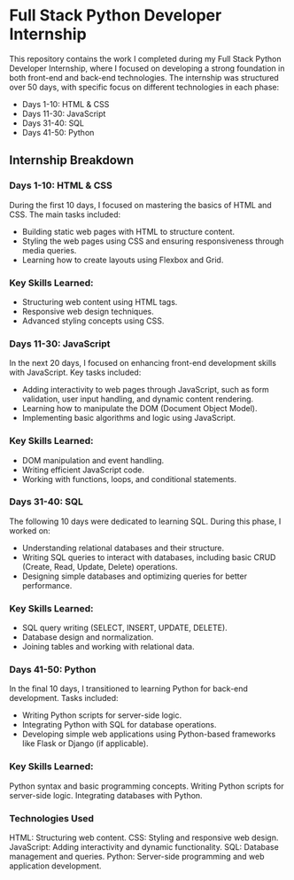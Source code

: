# Full Stack Python Developer Internship
This repository contains the work I completed during my Full Stack Python Developer Internship, where I focused on developing a strong foundation in both front-end and back-end technologies. The internship was structured over 50 days, with specific focus on different technologies in each phase:

- Days 1-10: HTML & CSS
- Days 11-30: JavaScript
- Days 31-40: SQL
- Days 41-50: Python


## Internship Breakdown
### Days 1-10: HTML & CSS
During the first 10 days, I focused on mastering the basics of HTML and CSS. The main tasks included:

- Building static web pages with HTML to structure content.
- Styling the web pages using CSS and ensuring responsiveness through media queries.
- Learning how to create layouts using Flexbox and Grid.

### Key Skills Learned:
- Structuring web content using HTML tags.
- Responsive web design techniques.
- Advanced styling concepts using CSS.


### Days 11-30: JavaScript
In the next 20 days, I focused on enhancing front-end development skills with JavaScript. Key tasks included:
- Adding interactivity to web pages through JavaScript, such as form validation, user input handling, and dynamic content rendering.
- Learning how to manipulate the DOM (Document Object Model).
- Implementing basic algorithms and logic using JavaScript.

### Key Skills Learned:
- DOM manipulation and event handling.
- Writing efficient JavaScript code.
- Working with functions, loops, and conditional statements.


### Days 31-40: SQL
The following 10 days were dedicated to learning SQL. During this phase, I worked on:
- Understanding relational databases and their structure.
- Writing SQL queries to interact with databases, including basic CRUD (Create, Read, Update, Delete) operations.
- Designing simple databases and optimizing queries for better performance.

### Key Skills Learned:
- SQL query writing (SELECT, INSERT, UPDATE, DELETE).
- Database design and normalization.
- Joining tables and working with relational data.


### Days 41-50: Python
In the final 10 days, I transitioned to learning Python for back-end development. Tasks included:
- Writing Python scripts for server-side logic.
- Integrating Python with SQL for database operations.
- Developing simple web applications using Python-based frameworks like Flask or Django (if applicable).

### Key Skills Learned:
Python syntax and basic programming concepts.
Writing Python scripts for server-side logic.
Integrating databases with Python.


### Technologies Used
HTML: Structuring web content.
CSS: Styling and responsive web design.
JavaScript: Adding interactivity and dynamic functionality.
SQL: Database management and queries.
Python: Server-side programming and web application development.

